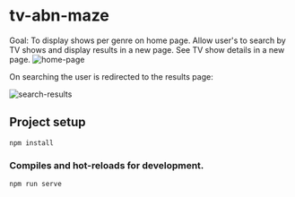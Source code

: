 # tv-abn-maze

Goal:
To display shows per genre on home page.
Allow user's to search by TV shows and display results in a new page.
See TV show details in a new page.
![home-page](https://user-images.githubusercontent.com/5918438/204401473-680b16ce-cd34-4134-ad02-27705d0757f9.jpg)

On searching  the user is redirected to the results page:

![search-results](https://user-images.githubusercontent.com/5918438/204401788-17d00f2a-1fa0-4979-a4cd-0df630a64e5e.png)


## Project setup
```
npm install
```

### Compiles and hot-reloads for development.
```
npm run serve
```
